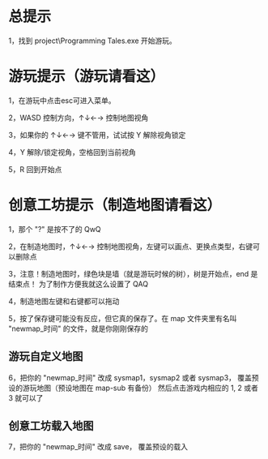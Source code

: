 # 总提示

1，找到 project\Programming Tales.exe 开始游玩。




# 游玩提示（游玩请看这）

1，在游玩中点击esc可进入菜单。

2，WASD 控制方向，↑↓←→ 控制地图视角

3，如果你的 ↑↓←→ 键不管用，试试按 Y 解除视角锁定

4，Y 解除/锁定视角，空格回到当前视角

5，R 回到开始点




# 创意工坊提示（制造地图请看这）

1，那个 "?" 是按不了的 QwQ

2，在制造地图时，↑↓←→ 控制地图视角，左键可以画点、更换点类型，右键可以删除点

3，注意！制造地图时，绿色块是墙（就是游玩时候的树），树是开始点，end 是结束点！
为了制作方便我就这么设置了 QAQ

4，制造地图左键和右键都可以拖动

5，按了保存键可能没有反应，但它真的保存了。在 map 文件夹里有名叫 "newmap_时间" 的文件，就是你刚刚保存的

## 游玩自定义地图
6，把你的 "newmap_时间" 改成 sysmap1，sysmap2 或者 sysmap3， 覆盖预设的游玩地图（预设地图在 map-sub 有备份）
	然后点击游戏内相应的 1, 2 或者 3 就可以了

## 创意工坊载入地图
7，把你的 "newmap_时间" 改成 save， 覆盖预设的载入
